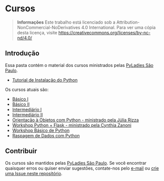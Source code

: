 # Cursos
> **Informações** Este trabalho está licenciado sob a Attribution-NonCommercial-NoDerivatives 4.0 International. Para ver uma cópia desta licença, visite https://creativecommons.org/licenses/by-nc-nd/4.0/

## Introdução

Essa pasta contém o material dos cursos ministrados pelas [PyLadies São Paulo](https://www.facebook.com/PyLadiesSP/).

- [Tutorial de Instalação do Python](https://github.com/PyLadiesSP/Cursos/blob/master/tutoriais/instalacao_python3-4.pdf)

Os cursos atuais são:

- [Básico I](https://github.com/PyLadiesSP/Cursos/blob/master/Basico_I/Basico_1.pdf)
- [Básico II](https://github.com/PyLadiesSP/Cursos/blob/master/Basico_II/basico_II.pdf)
- [Intermediário I](https://github.com/PyLadiesSP/Cursos/blob/master/Intermediario_1/IntermediarioI_PyLadiesSP.pdf)
- [Intermediário II](https://github.com/PyLadiesSP/Cursos/blob/master/Intermediario_II/Intermediario_II.pdf)
- [Orientação à Objetos com Python - ministrado pela Júlia Rizza](https://github.com/PyLadiesSP/Cursos/tree/master/Intermedi%C3%A1rio%20II)
- [Workshop Python + Flask - ministrado pela Cynthia Zanoni](http://www.slideshare.net/cynthiazanoni/mini-workshop-flask)
- [Workshop Básico de Python](https://github.com/PyLadiesSP/Cursos/blob/master/Workshops/Workshop_PyLadiesSP.pdf)
- [Raspagem de Dados com Python](https://github.com/PyLadiesSP/Cursos/blob/master/Workshops/Raspagem%20de%20dados_PyLadiesSP.pdf)


## Contribuir

Os cursos são mantidos pelas [PyLadies São Paulo](https://www.facebook.com/PyLadiesSP/). Se você encontrar quaisquer erros ou quiser enviar sugestões, contate-nos pelo [e-mail](mailto:saopaulo@pyladies.com) ou [crie uma Issue neste repositório](https://github.com/PyLadiesSP/Cursos/issues/new/choose).
